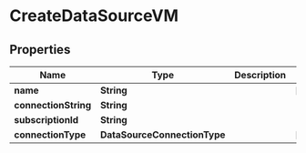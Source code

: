 

# CreateDataSourceVM


## Properties

Name | Type | Description | Notes
------------ | ------------- | ------------- | -------------
**name** | **String** |  |  [optional]
**connectionString** | **String** |  | 
**subscriptionId** | **String** |  | 
**connectionType** | **DataSourceConnectionType** |  |  [optional]



